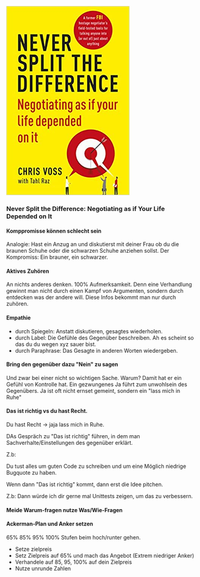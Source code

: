 ![cover](cover.jpg)

### Never Split the Difference: Negotiating as if Your Life Depended on It 

#### Komppromisse können schlecht sein
Analogie: Hast ein Anzug an und diskutierst mit deiner Frau ob du die braunen Schuhe oder die schwarzen Schuhe anziehen sollst.
Der Kompromiss: Ein brauner, ein schwarzer.

#### Aktives Zuhören
An nichts anderes denken. 100% Aufmerksamkeit.
Denn eine Verhandlung gewinnt man nicht durch einen Kampf von Argumenten, sondern durch entdecken was der andere will. Diese Infos bekommt man nur durch zuhören. 

#### Empathie
 - durch Spiegeln: Anstatt diskutieren, gesagtes wiederholen.
 - durch Label: Die Gefühle des Gegenüber beschreiben. Ah es scheint so das du du wegen xyz sauer bist.
 - durch Paraphrase: Das Gesagte in anderen Worten wiedergeben.

#### Bring den gegenüber dazu "Nein" zu sagen
Und zwar bei einer nicht so wichtigen Sache. Warum? Damit hat er ein Gefühl von Kontrolle hat.
Ein gezwungenes Ja führt zum unwohlsein des Gegenübers.
Ja ist oft nicht ernset gemeint, sondern ein "lass mich in Ruhe"

#### Das ist richtig vs du hast Recht.
Du hast Recht -> jaja lass mich in Ruhe. 

DAs Gespräch zu "Das ist richtig" führen, in dem man Sachverhalte/Einstellungen des gegenüber erklärt.

Z.b:

Du tust alles um guten Code zu schreiben und um eine Möglich niedrige Bugquote zu haben.

Wenn dann "Das ist richtig" kommt, dann erst die Idee pitchen.

Z.b:
Dann würde ich dir gerne mal Unittests zeigen, um das zu verbessern.

#### Meide Warum-fragen nutze Was/Wie-Fragen

#### Ackerman-Plan und Anker setzen
65% 85% 95% 100% Stufen beim hoch/runter gehen.

- Setze zielpreis
- Setz Zielpreis auf 65% und mach das Angebot (Extrem niedriger Anker)
- Verhandele auf 85, 95, 100% auf dein Zielpreis
- Nutze unrunde Zahlen
